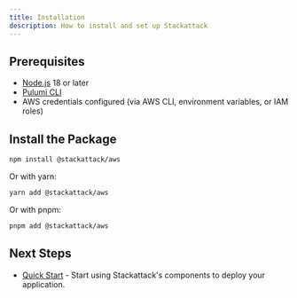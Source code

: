 ```yaml
---
title: Installation
description: How to install and set up Stackattack
---
```


## Prerequisites

- [Node.js](https://nodejs.org/) 18 or later
- [Pulumi CLI](https://www.pulumi.com/docs/get-started/install/)
- AWS credentials configured (via AWS CLI, environment variables, or IAM roles)

## Install the Package

```bash
npm install @stackattack/aws
```

Or with yarn:

```bash
yarn add @stackattack/aws
```

Or with pnpm:

```bash
pnpm add @stackattack/aws
```

## Next Steps

- [Quick Start](/getting-started/quick-start/) - Start using Stackattack's components to deploy your application.

